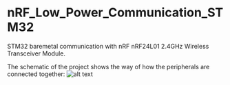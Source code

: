 # nRF_Low_Power_Communication_STM32
STM32 baremetal communication with nRF nRF24L01 2.4GHz Wireless Transceiver Module.


The schematic of the project shows the way of how the peripherals are connected together: 
![alt text]((https://github.com/nikosgri/nRF_Low_Power_Communication_STM32/blob/master/schematic_ptixiaki.drawio.png)https://github.com/nikosgri/nRF_Low_Power_Communication_STM32/blob/master/schematic_ptixiaki.drawio.png)
